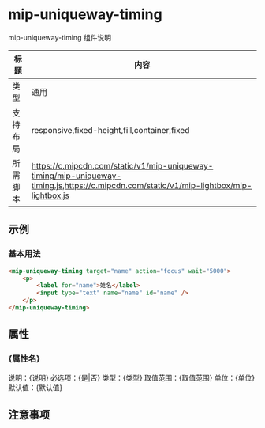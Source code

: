 # mip-uniqueway-timing

mip-uniqueway-timing 组件说明

标题|内容
----|----
类型|通用
支持布局|responsive,fixed-height,fill,container,fixed
所需脚本|https://c.mipcdn.com/static/v1/mip-uniqueway-timing/mip-uniqueway-timing.js,https://c.mipcdn.com/static/v1/mip-lightbox/mip-lightbox.js


## 示例

### 基本用法
```html
<mip-uniqueway-timing target="name" action="focus" wait="5000">
    <p>
        <label for="name">姓名</label>
        <input type="text" name="name" id="name" />
    </p>
</mip-uniqueway-timing>
```

## 属性

### {属性名}

说明：{说明}
必选项：{是|否}
类型：{类型}
取值范围：{取值范围}
单位：{单位}
默认值：{默认值}

## 注意事项

